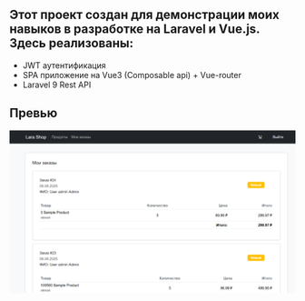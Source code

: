 ## Этот проект создан для демонстрации моих навыков в разработке на Laravel и Vue.js. Здесь реализованы:
- JWT аутентификация
- SPA приложение на Vue3 (Composable api) + Vue-router
- Laravel 9 Rest API

## Превью
![Превью](./preview_2.png)
